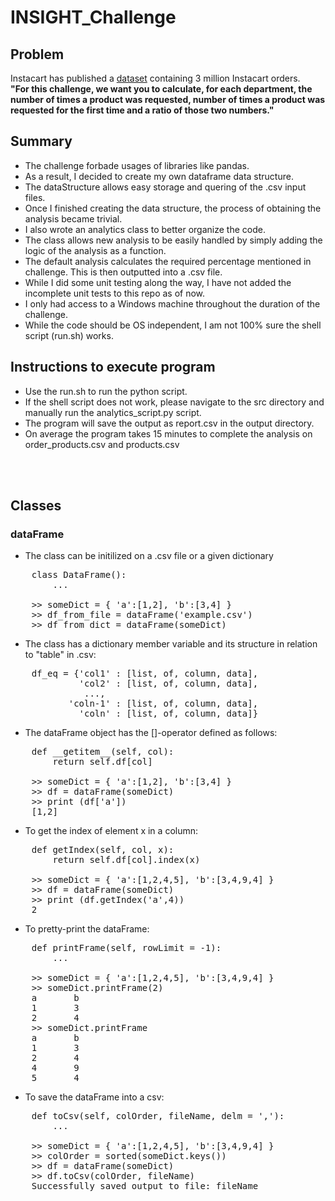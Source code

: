 # INSIGHT_Challenge

## Problem
Instacart has published a [dataset](https://www.instacart.com/datasets/grocery-shopping-2017) containing 3 million Instacart orders.  
**"For this challenge, we want you to calculate, for each department, the number of times a product was requested, number of times a product was requested for the first time and a ratio of those two numbers."**


## Summary
* The challenge forbade usages of libraries like pandas.
* As a result, I decided to create my own dataframe data structure.
* The dataStructure allows easy storage and quering of the .csv input files.
* Once I finished creating the data structure, the process of obtaining the analysis became trivial.
* I also wrote an analytics class to better organize the code.
* The class allows new analysis to be easily handled by simply adding the logic of the analysis as a function.
* The default analysis calculates the required percentage mentioned in challenge. This is then outputted into a .csv file.
* While I did some unit testing along the way, I have not added the incomplete unit tests to this repo as of now.
* I only had access to a Windows machine throughout the duration of the challenge.
* While the code should be OS independent, I am not 100% sure the shell script (run.sh) works.

## Instructions to execute program
* Use the run.sh to run the python script.
* If the shell script does not work, please navigate to the src directory and manually run the analytics_script.py script.
* The program will save the output as report.csv in the output directory.
* On average the program takes 15 minutes to complete the analysis on order_products.csv and products.csv
  
<br>
<br>

## Classes
### dataFrame
* The class can be initilized on a .csv file or a given dictionary
<pre>
    class DataFrame():
        ...

    >> someDict = { 'a':[1,2], 'b':[3,4] }
    >> df_from_file = dataFrame('example.csv')
    >> df_from_dict = dataFrame(someDict)
</pre>
* The class has a dictionary member variable and its structure in relation to "table" in .csv:
<pre>
    df_eq = {'col1' : [list, of, column, data],  
             'col2' : [list, of, column, data],  
              ...,  
           'coln-1' : [list, of, column, data],  
             'coln' : [list, of, column, data]}  
</pre>
* The dataFrame object has the []-operator defined as follows: 
<pre>
    def __getitem__(self, col):
        return self.df[col]

    >> someDict = { 'a':[1,2], 'b':[3,4] }
    >> df = dataFrame(someDict)
    >> print (df['a'])
    [1,2]    
</pre>
* To get the index of element x in a column:
<pre>
    def getIndex(self, col, x):
        return self.df[col].index(x)

    >> someDict = { 'a':[1,2,4,5], 'b':[3,4,9,4] }
    >> df = dataFrame(someDict)
    >> print (df.getIndex('a',4))
    2
</pre>
* To pretty-print the dataFrame:
<pre>
    def printFrame(self, rowLimit = -1):
        ...

    >> someDict = { 'a':[1,2,4,5], 'b':[3,4,9,4] }
    >> someDict.printFrame(2)
    a       b
    1       3
    2       4
    >> someDict.printFrame
    a       b
    1       3
    2       4
    4       9
    5       4
</pre>
* To save the dataFrame into a csv:
<pre>
    def toCsv(self, colOrder, fileName, delm = ','):
        ...
   
    >> someDict = { 'a':[1,2,4,5], 'b':[3,4,9,4] }
    >> colOrder = sorted(someDict.keys())
    >> df = dataFrame(someDict)
    >> df.toCsv(colOrder, fileName)
    Successfully saved output to file: fileName

</pre>
    
